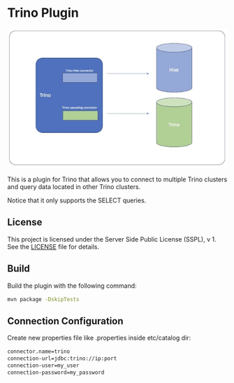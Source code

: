 # Trino Plugin

![](docs/assets/cluster.jpg)

This is a plugin for Trino that allows you to connect to multiple Trino clusters and query data located in other Trino clusters.

Notice that it only supports the SELECT queries.

## License

This project is licensed under the Server Side Public License (SSPL), v 1. See the [LICENSE](./LICENSE) file for details.

## Build
Build the plugin with the following command:

```bash
mvn package -DskipTests
```


## Connection Configuration
Create new properties file like <catalog-name>.properties inside etc/catalog dir:

```text
connector.name=trino
connection-url=jdbc:trino://ip:port
connection-user=my_user
connection-password=my_password
```
